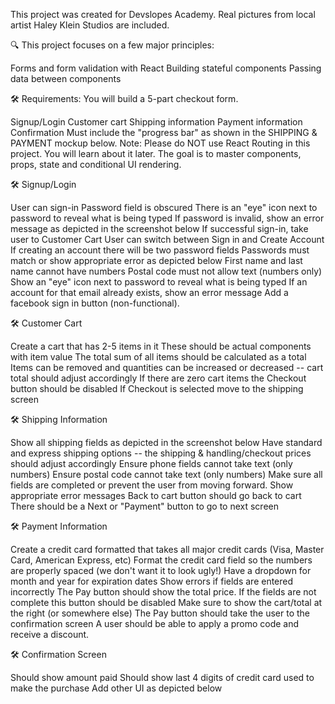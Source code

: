 This project was created for Devslopes Academy. Real pictures from local artist Haley Klein Studios are included.

🔍 This project focuses on a few major principles:

Forms and form validation with React
Building stateful components
Passing data between components

🛠 Requirements:
You will build a 5-part checkout form.

Signup/Login
Customer cart
Shipping information
Payment information
Confirmation
Must include the "progress bar" as shown in the SHIPPING & PAYMENT mockup below.
Note: Please do NOT use React Routing in this project. You will learn about it later. The goal is to master components, props, state and conditional UI rendering.

🛠 Signup/Login

User can sign-in
Password field is obscured
There is an "eye" icon next to password to reveal what is being typed
If password is invalid, show an error message as depicted in the screenshot below
If successful sign-in, take user to Customer Cart
User can switch between Sign in and Create Account
If creating an account there will be two password fields
Passwords must match or show appropriate error as depicted below
First name and last name cannot have numbers
Postal code must not allow text (numbers only)
Show an "eye" icon next to password to reveal what is being typed
If an account for that email already exists, show an error message
Add a facebook sign in button (non-functional).

🛠 Customer Cart

Create a cart that has 2-5 items in it
These should be actual components with item value
The total sum of all items should be calculated as a total
Items can be removed and quantities can be increased or decreased -- cart total should adjust accordingly
If there are zero cart items the Checkout button should be disabled
If Checkout is selected move to the shipping screen

🛠 Shipping Information

Show all shipping fields as depicted in the screenshot below
Have standard and express shipping options -- the shipping & handling/checkout prices should adjust accordingly
Ensure phone fields cannot take text (only numbers)
Ensure postal code cannot take text (only numbers)
Make sure all fields are completed or prevent the user from moving forward. Show appropriate error messages
Back to cart button should go back to cart
There should be a Next or "Payment" button to go to next screen

🛠 Payment Information

Create a credit card formatted that takes all major credit cards (Visa, Master Card, American Express, etc)
Format the credit card field so the numbers are properly spaced (we don't want it to look ugly!)
Have a dropdown for month and year for expiration dates
Show errors if fields are entered incorrectly
The Pay button should show the total price. If the fields are not complete this button should be disabled
Make sure to show the cart/total at the right (or somewhere else)
The Pay button should take the user to the confirmation screen
A user should be able to apply a promo code and receive a discount.

🛠 Confirmation Screen

Should show amount paid
Should show last 4 digits of credit card used to make the purchase
Add other UI as depicted below

